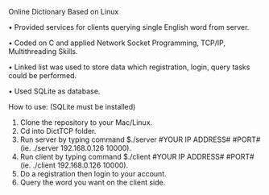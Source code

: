 Online Dictionary Based on Linux

   •	Provided services for clients querying single English word from server.
  
   •	Coded on C and applied Network Socket Programming, TCP/IP, Multithreading Skills.
  
   •	Linked list was used to store data which registration, login, query tasks could be performed.
  
   •	Used SQLite as database.
   
  

How to use: (SQLite must be installed)
 1. Clone the repository to your Mac/Linux.
 2. Cd into DictTCP folder.
 3. Run server by typing command $./server #YOUR IP ADDRESS# #PORT#  (ie.  ./server 192.168.0.126 10000).
 4. Run client by typing command $./client #YOUR IP ADDRESS# #PORT#  (ie.  ./client 192.168.0.126 10000).
 5. Do a registration then login to your account.
 6. Query the word you want on the client side. 
